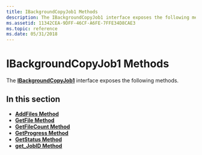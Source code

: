 ```yaml
---
title: IBackgroundCopyJob1 Methods
description: The IBackgroundCopyJob1 interface exposes the following methods.
ms.assetid: 11342CEA-9DFF-46CF-A6FE-7FFE34D8CAE3
ms.topic: reference
ms.date: 05/31/2018
---
```


# IBackgroundCopyJob1 Methods

The [**IBackgroundCopyJob1**](/windows/desktop/api/Qmgr/nn-qmgr-ibackgroundcopyjob1) interface exposes the following methods.

## In this section

-   [**AddFiles Method**](/windows/desktop/api/Qmgr/nf-qmgr-ibackgroundcopyjob1-addfiles)
-   [**GetFile Method**](/windows/desktop/api/Qmgr/nf-qmgr-ibackgroundcopyjob1-getfile)
-   [**GetFileCount Method**](/windows/desktop/api/Qmgr/nf-qmgr-ibackgroundcopyjob1-getfilecount)
-   [**GetProgress Method**](/windows/desktop/api/Qmgr/nf-qmgr-ibackgroundcopyjob1-getprogress)
-   [**GetStatus Method**](/windows/desktop/api/Qmgr/nf-qmgr-ibackgroundcopyjob1-getstatus)
-   [**get\_JobID Method**](/windows/desktop/api/Qmgr/nf-qmgr-ibackgroundcopyjob1-get_jobid)

 

 




